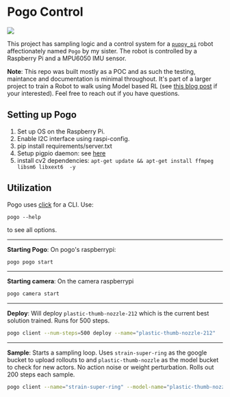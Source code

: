 # Pogo Control

![](/assets/pogo-rollout.gif)

This project has sampling logic and a control system for a [`puppy_pi`](https://www.hiwonder.com/products/puppypi?variant=40213129003095) robot affectionately named `Pogo` by my sister. The robot is controlled by a Raspberry Pi and a MPU6050 IMU sensor.

__Note__: This repo was built mostly as a POC and as such the testing, maintance and documentation is minimal throughout. It's part of a larger project to train a Robot to walk using Model based RL (see [this blog post](https://mauicv.com/#/posts/real-world-model-rl) if your interested). Feel free to reach out if you have questions.

## Setting up Pogo

1. Set up OS on the Raspberry Pi.
2. Enable I2C interface using raspi-config.
3. pip install requirements/server.txt
4. Setup pigpio daemon: see [here](https://abyz.me.uk/rpi/pigpio/download.html)
5. install cv2 dependencies: `apt-get update && apt-get install ffmpeg libsm6 libxext6  -y`


## Utilization

Pogo uses [click](https://click.palletsprojects.com/en/stable/) for a CLI. Use:

```
pogo --help
```

to see all options.

___


__Starting Pogo__: On pogo's raspberrypi:

```sh
pogo pogo start
```

___


__Starting camera__: On the camera raspberrypi

```sh
pogo camera start
```

___


__Deploy__: Will deploy `plastic-thumb-nozzle-212` which is the current best solution trained. Runs for 500 steps.

```sh
pogo client --num-steps=500 deploy --name="plastic-thumb-nozzle-212"
```

___


__Sample__: Starts a sampling loop. Uses `strain-super-ring` as the google bucket to upload rollouts to and `plastic-thumb-nozzle` as the model bucket to check for new actors. No action noise or weight perturbation. Rolls out 200 steps each sample.

```sh
pogo client --name="strain-super-ring" --model-name="plastic-thumb-nozzle" --noise-range=0 0 --num-steps=200 --weight-range=0 0 sample
```

